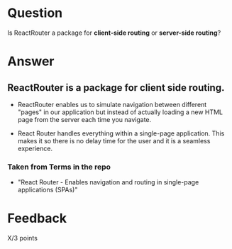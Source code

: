 # Question

Is ReactRouter a package for **client-side routing** or **server-side routing**?

# Answer

## ReactRouter is a package for client side routing.

- ReactRouter enables us to simulate navigation between different "pages" in our application but instead of actually loading a new HTML page from the server each time you navigate.

- React Router handles everything within a single-page application. This makes it so there is no delay time for the user and it is a seamless experience.

### Taken from Terms in the repo

- "React Router - Enables navigation and routing in single-page applications (SPAs)"

# Feedback

X/3 points
